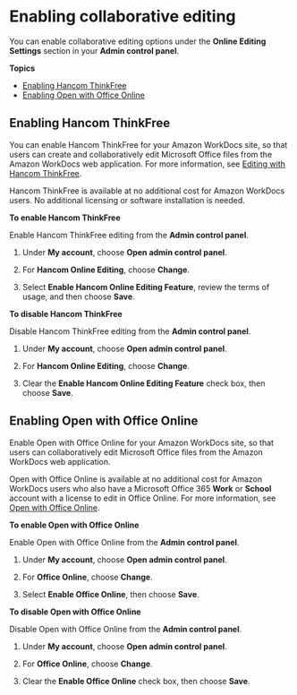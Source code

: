 # Enabling collaborative editing<a name="collab-editing"></a>

You can enable collaborative editing options under the **Online Editing Settings** section in your **Admin control panel**\.

**Topics**
+ [Enabling Hancom ThinkFree](#enable-hancom-edit)
+ [Enabling Open with Office Online](#enable-office-online)

## Enabling Hancom ThinkFree<a name="enable-hancom-edit"></a>

You can enable Hancom ThinkFree for your Amazon WorkDocs site, so that users can create and collaboratively edit Microsoft Office files from the Amazon WorkDocs web application\. For more information, see [Editing with Hancom ThinkFree](https://docs.aws.amazon.com/workdocs/latest/userguide/hancom-online-edit.html)\.

Hancom ThinkFree is available at no additional cost for Amazon WorkDocs users\. No additional licensing or software installation is needed\.

**To enable Hancom ThinkFree**

Enable Hancom ThinkFree editing from the **Admin control panel**\.

1. Under **My account**, choose **Open admin control panel**\.

1. For **Hancom Online Editing**, choose **Change**\.

1. Select **Enable Hancom Online Editing Feature**, review the terms of usage, and then choose **Save**\. 

**To disable Hancom ThinkFree**

Disable Hancom ThinkFree editing from the **Admin control panel**\.

1. Under **My account**, choose **Open admin control panel**\.

1. For **Hancom Online Editing**, choose **Change**\.

1. Clear the **Enable Hancom Online Editing Feature** check box, then choose **Save**\.

## Enabling Open with Office Online<a name="enable-office-online"></a>

Enable Open with Office Online for your Amazon WorkDocs site, so that users can collaboratively edit Microsoft Office files from the Amazon WorkDocs web application\. 

Open with Office Online is available at no additional cost for Amazon WorkDocs users who also have a Microsoft Office 365 **Work** or **School** account with a license to edit in Office Online\. For more information, see [Open with Office Online](https://docs.aws.amazon.com/workdocs/latest/userguide/office-online.html)\.

**To enable Open with Office Online**

Enable Open with Office Online from the **Admin control panel**\.

1. Under **My account**, choose **Open admin control panel**\.

1. For **Office Online**, choose **Change**\.

1. Select **Enable Office Online**, then choose **Save**\. 

**To disable Open with Office Online**

Disable Open with Office Online from the **Admin control panel**\.

1. Under **My account**, choose **Open admin control panel**\.

1. For **Office Online**, choose **Change**\.

1. Clear the **Enable Office Online** check box, then choose **Save**\.